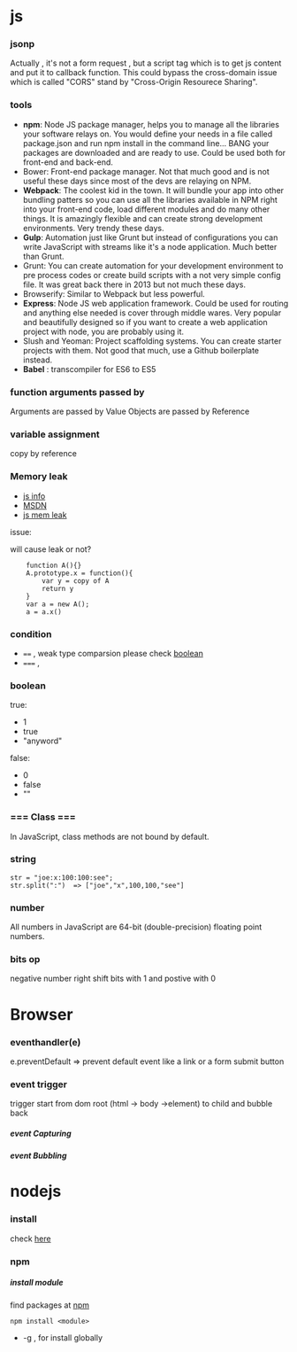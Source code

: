 # js


### jsonp
Actually , it's not a form request , but a script tag which is to get js content and put it to callback function. This could bypass the cross-domain issue which is called "CORS" stand by "Cross-Origin Resourece Sharing".



### tools
- **npm**: Node JS package manager, helps you to manage all the libraries your software relays on. You would define your needs in a file called package.json and run npm install in the command line... BANG your packages are downloaded and are ready to use. Could be used both for front-end and back-end.
- Bower: Front-end package manager. Not that much good and is not useful these days since most of the devs are relaying on NPM.
- **Webpack**: The coolest kid in the town. It will bundle your app into other bundling patters so you can use all the libraries available in NPM right into your front-end code, load different modules and do many other things. It is amazingly flexible and can create strong development environments. Very trendy these days.
- **Gulp**: Automation just like Grunt but instead of configurations you can write JavaScript with streams like it's a node application. Much better than Grunt.
- Grunt: You can create automation for your development environment to pre process codes or create build scripts with a not very simple config file. It was great back there in 2013 but not much these days.
- Browserify: Similar to Webpack but less powerful.
- **Express**: Node JS web application framework. Could be used for routing and anything else needed is cover through middle wares. Very popular and beautifully designed so if you want to create a web application project with node, you are probably using it.
- Slush and Yeoman: Project scaffolding systems. You can create starter projects with them. Not good that much, use a Github boilerplate instead.
- **Babel** : transcompiler for ES6 to ES5


### function arguments passed by 
Arguments are passed by Value
Objects are passed by Reference


### variable assignment
copy by reference


### Memory leak
- [js info](http://javascript.info/tutorial/memory-leaks)
- [MSDN](https://msdn.microsoft.com/en-us/library/ms976398.aspx)
- [js mem leak](http://blogger.gtwang.org/2014/01/javascript-memory-leak-patterns.html)

issue:

will cause leak or not?
```
    function A(){}
    A.prototype.x = function(){
        var y = copy of A
        return y
    }
    var a = new A();
    a = a.x()

```


### condition
- `==`  , weak type comparsion please check [boolean](#boolean)
- `===` , 


### boolean

true:
- 1
- true
- "anyword"

false:
- 0
- false
- ""

### === Class ===
In JavaScript, class methods are not bound by default.


### string
```
str = "joe:x:100:100:see";
str.split(":")  => ["joe","x",100,100,"see"]
```

### number
All numbers in JavaScript are 64-bit (double-precision) floating point numbers.


### bits op
negative number right shift bits with 1 and postive with 0


# Browser
### eventhandler(e) 
e.preventDefault => prevent default event like a link or a form submit button


### event trigger
trigger start from dom root (html -> body ->element) to child and bubble back

##### event Capturing

##### event Bubbling


# nodejs

### install
check [here](https://github.com/BizShuk/env_setup/blob/master/setup/nodejs.sh)

### npm

##### install module
find packages at [npm](https://www.npmjs.com/package/package)

`npm install <module>` 
- -g , for install globally




